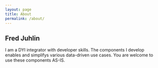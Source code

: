 ```yaml
---
layout: page
title: About
permalink: /about/
---
```


## Fred Juhlin
I am a DYI integrator with developer skills.  The components I develop enables and simplifys various data-driven use cases.  You are welcome to use these components AS-IS.
